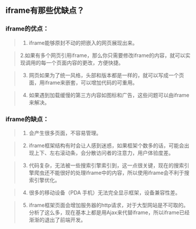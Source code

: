 ## iframe有那些优缺点？
 
 ### iframe的优点：

> 1. iframe能够原封不动的把嵌入的网页展现出来。

> 2.如果有多个网页引用iframe，那么你只需要修改iframe的内容，就可以实现调用的每一个页面内容的更改，方便快捷。

> 3. 网页如果为了统一风格，头部和版本都是一样的，就可以写成一个页面，用iframe来嵌套，可以增加代码的可重用。

> 4. 如果遇到加载缓慢的第三方内容如图标和广告，这些问题可以由iframe来解决。

### iframe的缺点：

> 1. 会产生很多页面，不容易管理。

> 2. iframe框架结构有时会让人感到迷惑，如果框架个数多的话，可能会出现上下、左右滚动条，会分散访问者的注意力，用户体验度差。

> 3. 代码复杂，无法被一些搜索引擎索引到，这一点很关键，现在的搜索引擎爬虫还不能很好的处理iframe中的内容，所以使用iframe会不利于搜索引擎优化。

> 4. 很多的移动设备（PDA 手机）无法完全显示框架，设备兼容性差。

> 5. iframe框架页面会增加服务器的http请求，对于大型网站是不可取的。 分析了这么多，现在基本上都是用Ajax来代替iframe，所以iframe已经渐渐的退出了前端开发。